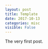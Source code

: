 ```yaml
---
layout: post
title: Template
date: 2017-10-13
categories: misc
visible: False
---
```

The very first post.

